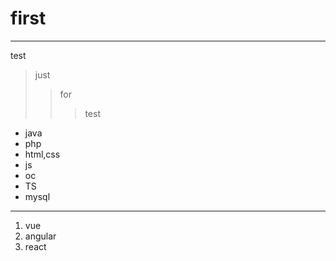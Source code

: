# first
********
test

>just
>>for
>>>test

+ java
+ php
+ html,css
+ js
+ oc
+ TS
+ mysql

---------
1. vue
2. angular
3. react

